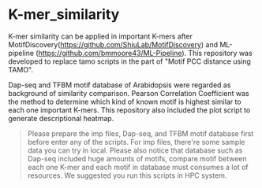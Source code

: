 # K-mer_similarity

K-mer similarity can be applied in important K-mers after MotifDiscovery(https://github.com/ShiuLab/MotifDiscovery) and ML-pipeline (https://github.com/bmmoore43/ML-Pipeline). This repository was developed to replace tamo scripts in the part of "Motif PCC distance using TAMO".

Dap-seq and TFBM motif database of Arabidopsis were regarded as background of similarity comparison. Pearson Correlation Coefficient was the method to determine which kind of known motif is highest similar to each one important K-mers. This repository also included the plot script to generate descriptional heatmap.

> Please prepare the imp files, Dap-seq, and TFBM motif database first before enter any of the scripts. For imp files, there're some sample data you can try in local. Please also notice that database such as Dap-seq included huge amounts of motifs, compare motif between each one K-mer and each motif in database must consumes a lot of resources. We suggested you run this scripts in HPC system.  
